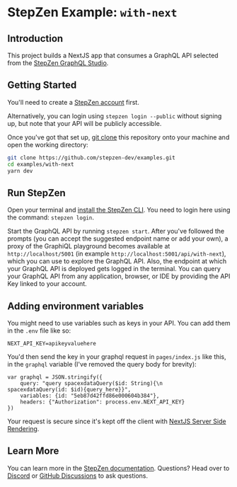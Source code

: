 # StepZen Example: `with-next`

## Introduction

This project builds a NextJS app that consumes a GraphQL API selected from the [StepZen GraphQL Studio](https://graphql.stepzen.com/).

## Getting Started

You'll need to create a [StepZen account](https://stepzen.com/signup) first.

Alternatively, you can login using `stepzen login --public` without signing up, but note that your API will be publicly accessible. 

Once you've got that set up, [git clone](https://www.atlassian.com/git/tutorials/setting-up-a-repository/git-clone) this repository onto your machine and open the working directory:



```bash
git clone https://github.com/stepzen-dev/examples.git
cd examples/with-next
yarn dev
```

## Run StepZen

Open your terminal and [install the StepZen CLI](https://stepzen.com/docs/quick-start). You need to login here using the command: `stepzen login`.

Start the GraphQL API by running `stepzen start`. After you've followed the prompts (you can accept the suggested endpoint name or add your own), a proxy of the GraphiQL playground becomes available at `http://localhost/5001` (in example `http://localhost:5001/api/with-next`), which you can use to explore the GraphQL API. Also, the endpoint at which your GraphQL API is deployed gets logged in the terminal. You can query your GraphQL API from any application, browser, or IDE by providing the API Key linked to your account.

## Adding environment variables

You might need to use variables such as keys in your API. You can add them in the `.env` file like so:

```
NEXT_API_KEY=apikeyvaluehere
```

You'd then send the key in your graphql request in `pages/index.js` like this, in the `graphql` variable (I've removed the query body for brevity):

```
var graphql = JSON.stringify({
    query: "query spacexdataQuery($id: String){\n    spacexdataQuery(id: $id){query_here}}",
    variables: {id: "5eb87d42ffd86e000604b384"},
    headers: {"Authorization": process.env.NEXT_API_KEY}
})
```

Your request is secure since it's kept off the client with [NextJS  Server Side Rendering](https://nextjs.org/docs/basic-features/data-fetching/get-server-side-props). 

## Learn More

You can learn more in the [StepZen documentation](https://stepzen.com/docs). Questions? Head over to [Discord](https://discord.gg/9k2VdPn2FR) or [GitHub Discussions](https://github.com/stepzen-dev/examples/discussions) to ask questions.
